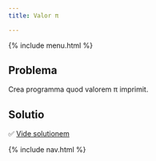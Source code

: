 ```yaml
---
title: Valor π

---
```


{% include menu.html %}

## Problema

Crea programma quod valorem π imprimit.

## Solutio

✅ [Vide solutionem](solution)

{% include nav.html %}